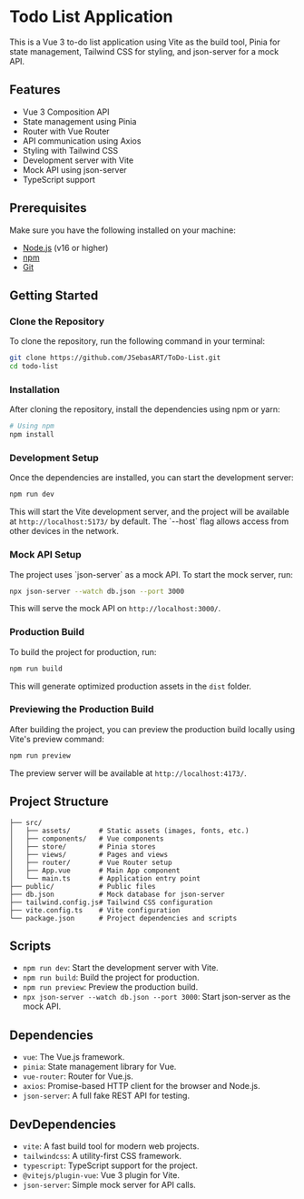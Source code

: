 # Todo List Application

This is a Vue 3 to-do list application using Vite as the build tool, Pinia for state management, Tailwind CSS for styling, and json-server for a mock API.

## Features

- Vue 3 Composition API
- State management using Pinia
- Router with Vue Router
- API communication using Axios
- Styling with Tailwind CSS
- Development server with Vite
- Mock API using json-server
- TypeScript support

## Prerequisites

Make sure you have the following installed on your machine:

- [Node.js](https://nodejs.org/) (v16 or higher)
- [npm](https://www.npmjs.com/)
- [Git](https://git-scm.com/)

## Getting Started

### Clone the Repository

To clone the repository, run the following command in your terminal:

```bash
git clone https://github.com/JSebasART/ToDo-List.git
cd todo-list
```

### Installation

After cloning the repository, install the dependencies using npm or yarn:

```bash
# Using npm
npm install
```

### Development Setup

Once the dependencies are installed, you can start the development server:

```bash
npm run dev
```

This will start the Vite development server, and the project will be available at `http://localhost:5173/` by default. The \`--host\` flag allows access from other devices in the network.

### Mock API Setup

The project uses \`json-server\` as a mock API. To start the mock server, run:

```bash
npx json-server --watch db.json --port 3000
```

This will serve the mock API on `http://localhost:3000/`.

### Production Build

To build the project for production, run:

```bash
npm run build
```

This will generate optimized production assets in the `dist` folder.

### Previewing the Production Build

After building the project, you can preview the production build locally using Vite's preview command:

```bash
npm run preview
```

The preview server will be available at `http://localhost:4173/`.

## Project Structure

```
├── src/
│   ├── assets/       # Static assets (images, fonts, etc.)
│   ├── components/   # Vue components
│   ├── store/        # Pinia stores
│   ├── views/        # Pages and views
│   ├── router/       # Vue Router setup
│   ├── App.vue       # Main App component
│   └── main.ts       # Application entry point
├── public/           # Public files
├── db.json           # Mock database for json-server
├── tailwind.config.js# Tailwind CSS configuration
├── vite.config.ts    # Vite configuration
└── package.json      # Project dependencies and scripts
```

## Scripts

- `npm run dev`: Start the development server with Vite.
- `npm run build`: Build the project for production.
- `npm run preview`: Preview the production build.
- `npx json-server --watch db.json --port 3000`: Start json-server as the mock API.

## Dependencies

- `vue`: The Vue.js framework.
- `pinia`: State management library for Vue.
- `vue-router`: Router for Vue.js.
- `axios`: Promise-based HTTP client for the browser and Node.js.
- `json-server`: A full fake REST API for testing.

## DevDependencies

- `vite`: A fast build tool for modern web projects.
- `tailwindcss`: A utility-first CSS framework.
- `typescript`: TypeScript support for the project.
- `@vitejs/plugin-vue`: Vue 3 plugin for Vite.
- `json-server`: Simple mock server for API calls.